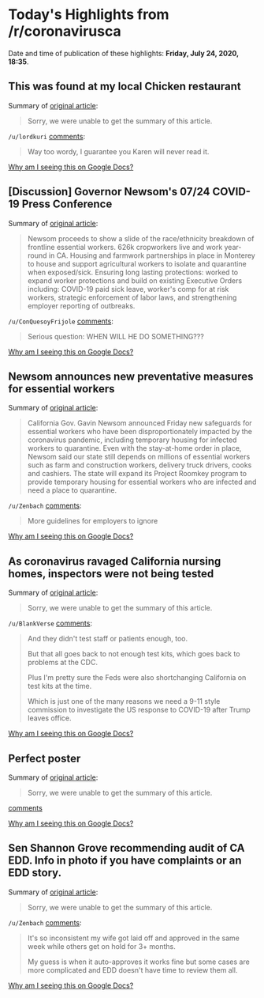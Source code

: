# Today's Highlights from /r/coronavirusca

Date and time of publication of these highlights: **Friday, July 24, 2020, 18:35**.

## This was found at my local Chicken restaurant

Summary of [original article](https://i.redd.it/tlamdtu8tvc51.jpg):

> Sorry, we were unable to get the summary of this article.

`/u/lordkuri` [comments](https://www.reddit.com/r/CoronavirusCA/comments/hxdedj/this_was_found_at_my_local_chicken_restaurant/):

> Way too wordy, I guarantee you Karen will never read it.

[Why am I seeing this on Google Docs?](https://docs.google.com/document/d/1Dc6We63vOXIZsc0op-Bt4abqkYjXzOigalQqFxmvvbM/edit?usp=sharing)

## [Discussion] Governor Newsom's 07/24 COVID-19 Press Conference

Summary of [original article](https://www.reddit.com/r/CoronavirusCA/comments/hx7pjc/discussion_governor_newsoms_0724_covid19_press/):

> Newsom proceeds to show a slide of the race/ethnicity breakdown of frontline essential workers. 626k cropworkers live and work year-round in CA. Housing and farmwork partnerships in place in Monterey to house and support agricultural workers to isolate and quarantine when exposed/sick. Ensuring long lasting protections: worked to expand worker protections and build on existing Executive Orders including: COVID-19 paid sick leave, worker's comp for at risk workers, strategic enforcement of labor laws, and strengthening employer reporting of outbreaks.

`/u/ConQuesoyFrijole` [comments](https://www.reddit.com/r/CoronavirusCA/comments/hx7pjc/discussion_governor_newsoms_0724_covid19_press/):

> Serious question:  WHEN WILL HE DO SOMETHING???

[Why am I seeing this on Google Docs?](https://docs.google.com/document/d/1Dc6We63vOXIZsc0op-Bt4abqkYjXzOigalQqFxmvvbM/edit?usp=sharing)

## Newsom announces new preventative measures for essential workers

Summary of [original article](https://www.sfgate.com/news/editorspicks/article/Newsom-sick-leave-covid-19-worker-guidelines-15432311.php):

> California Gov. Gavin Newsom announced Friday new safeguards for essential workers who have been disproportionately impacted by the coronavirus pandemic, including temporary housing for infected workers to quarantine. Even with the stay-at-home order in place, Newsom said our state still depends on millions of essential workers such as farm and construction workers, delivery truck drivers, cooks and cashiers. The state will expand its Project Roomkey program to provide temporary housing for essential workers who are infected and need a place to quarantine.

`/u/Zenbach` [comments](https://www.reddit.com/r/CoronavirusCA/comments/hx9pgq/newsom_announces_new_preventative_measures_for/):

> More guidelines for employers to ignore

[Why am I seeing this on Google Docs?](https://docs.google.com/document/d/1Dc6We63vOXIZsc0op-Bt4abqkYjXzOigalQqFxmvvbM/edit?usp=sharing)

## As coronavirus ravaged California nursing homes, inspectors were not being tested

Summary of [original article](https://www.latimes.com/california/story/2020-07-24/california-failure-covid-19-test-nursing-home-inspectors):

> Sorry, we were unable to get the summary of this article.

`/u/BlankVerse` [comments](https://www.reddit.com/r/CoronavirusCA/comments/hx8fr9/as_coronavirus_ravaged_california_nursing_homes/):

> And they didn't test staff or patients enough, too.
> 
> But that all goes back to not enough test kits, which goes back to problems at the CDC.
> 
> Plus I'm pretty sure the Feds were also shortchanging California on test kits at the time.
> 
> Which is just one of the many reasons we need a 9-11 style commission to investigate the US response to COVID-19 after Trump leaves office.

[Why am I seeing this on Google Docs?](https://docs.google.com/document/d/1Dc6We63vOXIZsc0op-Bt4abqkYjXzOigalQqFxmvvbM/edit?usp=sharing)

## Perfect poster

Summary of [original article](https://i.redd.it/8r9ej4i1puc51.jpg):

> Sorry, we were unable to get the summary of this article.

[comments](https://www.reddit.com/r/CoronavirusCA/comments/hxduoa/perfect_poster/)

[Why am I seeing this on Google Docs?](https://docs.google.com/document/d/1Dc6We63vOXIZsc0op-Bt4abqkYjXzOigalQqFxmvvbM/edit?usp=sharing)

## Sen Shannon Grove recommending audit of CA EDD. Info in photo if you have complaints or an EDD story.

Summary of [original article](https://i.redd.it/w8abcyuvcvc51.jpg):

> Sorry, we were unable to get the summary of this article.

`/u/Zenbach` [comments](https://www.reddit.com/r/CoronavirusCA/comments/hx9z3f/sen_shannon_grove_recommending_audit_of_ca_edd/):

> It's so inconsistent my wife got laid off and approved in the same week while others get on hold for 3+ months.
> 
> My guess is when it auto-approves it works fine but some cases are more complicated and EDD doesn't have time to review them all.

[Why am I seeing this on Google Docs?](https://docs.google.com/document/d/1Dc6We63vOXIZsc0op-Bt4abqkYjXzOigalQqFxmvvbM/edit?usp=sharing)

